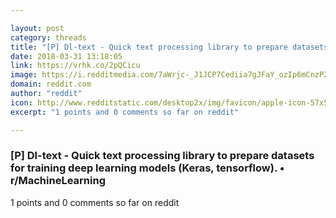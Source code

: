 ```yaml
---

layout: post
category: threads
title: "[P] Dl-text - Quick text processing library to prepare datasets for training deep learning models (Keras, tensorflow)."
date: 2018-03-31 13:18:05
link: https://vrhk.co/2pQCicu
image: https://i.redditmedia.com/7aWrjc-_J1JCP7Cediia7gJFaY_ozIp6mCnzPZFfB10.jpg?w=320&s=51f836590e2faa1c75fe0fe6fbbd70ed
domain: reddit.com
author: "reddit"
icon: http://www.redditstatic.com/desktop2x/img/favicon/apple-icon-57x57.png
excerpt: "1 points and 0 comments so far on reddit"

---
```


### [P] Dl-text - Quick text processing library to prepare datasets for training deep learning models (Keras, tensorflow). • r/MachineLearning

1 points and 0 comments so far on reddit